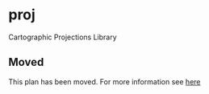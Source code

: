 # proj

Cartographic Projections Library

## Moved

This plan has been moved. For more information see [here](https://github.com/habitat-sh/core-plans#additional-plans)
